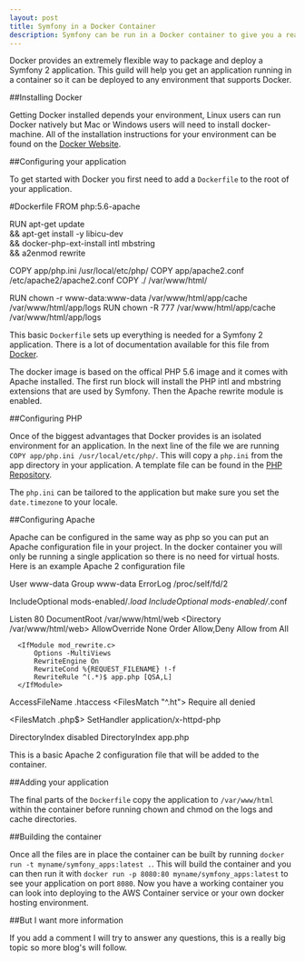 ```yaml
---
layout: post
title: Symfony in a Docker Container
description: Symfony can be run in a Docker container to give you a really light weight and flexible way to manage your app
---
```

Docker provides an extremely flexible way to package and deploy a Symfony 2 application. This guild will help you get an application running in a container so it can be deployed to any environment that supports Docker.

##Installing Docker

Getting Docker installed depends your environment, Linux users can run Docker natively but Mac or Windows users will need to install docker-machine. All of the installation instructions for your environment can be found on the [Docker Website](https://docs.docker.com/installation/).

##Configuring your application

To get started with Docker you first need to add a `Dockerfile` to the root of your application.

  #Dockerfile
  FROM php:5.6-apache

  RUN apt-get update \
    && apt-get install -y libicu-dev \
    && docker-php-ext-install intl mbstring \
    && a2enmod rewrite

  COPY app/php.ini /usr/local/etc/php/
  COPY app/apache2.conf /etc/apache2/apache2.conf
  COPY ./ /var/www/html/

  RUN chown -r www-data:www-data /var/www/html/app/cache /var/www/html/app/logs
  RUN chown -R 777 /var/www/html/app/cache /var/www/html/app/logs


This basic `Dockerfile` sets up everything is needed for a Symfony 2 application. There is a lot of documentation available for this file from [Docker](https://docs.docker.com/reference/builder/).

The docker image is based on the offical PHP 5.6 image and it comes with Apache installed. The first run block will install the PHP intl and mbstring extensions that are used by Symfony. Then the Apache rewrite module is enabled.

##Configuring PHP

Once of the biggest advantages that Docker provides is an isolated environment for an application. In the next line of the file we are running `COPY app/php.ini /usr/local/etc/php/`. This will copy a `php.ini` from the app directory in your application. A template file can be found in the [PHP Repository](https://github.com/php/php-src/blob/master/php.ini-production).

The `php.ini` can be tailored to the application but make sure you set the `date.timezone` to your locale.

##Configuring Apache

Apache can be configured in the same way as php so you can put an Apache configuration file in your project. In the docker container you will only be running a single application so there is no need for virtual hosts. Here is an example Apache 2 configuration file

  User www-data
  Group www-data
  ErrorLog /proc/self/fd/2

  IncludeOptional mods-enabled/*.load
  IncludeOptional mods-enabled/*.conf

  Listen 80
  DocumentRoot /var/www/html/web
  <Directory /var/www/html/web>
      AllowOverride None
      Order Allow,Deny
      Allow from All

      <IfModule mod_rewrite.c>
          Options -MultiViews
          RewriteEngine On
          RewriteCond %{REQUEST_FILENAME} !-f
          RewriteRule ^(.*)$ app.php [QSA,L]
      </IfModule>
  </Directory>

  AccessFileName .htaccess
  <FilesMatch "^\.ht">
  	Require all denied
  </FilesMatch>

  <FilesMatch \.php$>
  	SetHandler application/x-httpd-php
  </FilesMatch>

  DirectoryIndex disabled
  DirectoryIndex app.php

This is a basic Apache 2 configuration file that will be added to the container.

##Adding your application

The final parts of the `Dockerfile` copy the application to `/var/www/html` within the container before running chown and chmod on the logs and cache directories.

##Building the container

Once all the files are in place the container can be built by running `docker run -t myname/symfony_apps:latest .`. This will build the container and you can then run it with `docker run -p 8080:80 myname/symfony_apps:latest` to see your application on port `8080`. Now you have a working container you can look into deploying to the AWS Container service or your own docker hosting environment.

##But I want more information

If you add a comment I will try to answer any questions, this is a really big topic so more blog's will follow.
